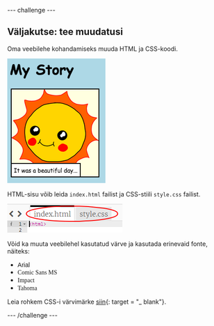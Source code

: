 \--- challenge \---

## Väljakutse: tee muudatusi

Oma veebilehe kohandamiseks muuda HTML ja CSS-koodi.

![kuvatõmmis](images/story-changes.png)

HTML-sisu võib leida `index.html` failist ja CSS-stiili `style.css` failist.

![kuvatõmmis](images/story-files.png)

Võid ka muuta veebilehel kasutatud värve ja kasutada erinevaid fonte, näiteks:

+ <span style="font-family: Arial;">Arial</span>
+ <span style="font-family: Comic Sans MS;">Comic Sans MS</span>
+ <span style="font-family: Impact;">Impact</span>
+ <span style="font-family: Tahoma;">Tahoma</span>

Leia rohkem CSS-i värvimärke [siin](http://jumpto.cc/colours){: target = "_ blank"}.

\--- /challenge \---